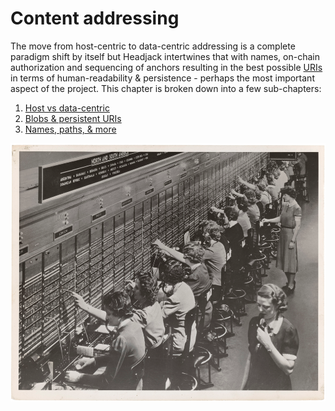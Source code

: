 # Content addressing

The move from host-centric to data-centric addressing is a complete paradigm shift by itself but Headjack intertwines that with names, on-chain authorization and sequencing of anchors resulting in the best possible [URIs](https://en.wikipedia.org/wiki/Uniform_Resource_Identifier) in terms of human-readability & persistence - perhaps the most important aspect of the project. This chapter is broken down into a few sub-chapters:

1. [Host vs data-centric](host_vs_data_centric.md)
1. [Blobs & persistent URIs](blobs_and_uris.md)
1. [Names, paths, & more](names_and_paths.md)

<img src="images/telephone_switchboard_1.png">

<!-- source:
https://culturexchange1.files.wordpress.com/2015/06/sans-titre.png
https://culturexchange1.wordpress.com/2015/06/02/the-telephone-switchboard-the-story-of-a-revolutionary-instrument/
-->

<!-- <img src="images/telephone_switchboard_2.webp"> -->

<!-- source:
https://api.time.com/wp-content/uploads/2015/08/phones1.jpeg
https://time.com/4011936/emma-nutt/
-->

<!--
handle redirects? twitter.com => twitter, so that all content URLs use twitter and the .com one is just used for convenience? or wtf?



-->
